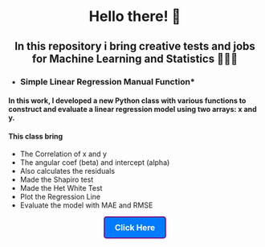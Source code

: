 <h1><p align="center">Hello there! 💭</p></h1>

<h2><p align="center">In this repository i bring creative tests and jobs for Machine Learning and Statistics 👨🏿‍💻</p></h2>

- ### Simple Linear Regression Manual Function*

#### In this work, I developed a new Python class with various functions to construct and evaluate a linear regression model using two arrays: x and y.

#### This class bring

- The Correlation of x and y
- The angular coef (beta) and intercept (alpha)
- Also calculates the residuals
- Made the Shapiro test
- Made the Het White Test
- Plot the Regression Line
- Evaluate the model with MAE and RMSE

<p align="center">
  <a href="https://github.com/velosoberti/creative_tests/blob/main/Linear%20Regression%20-%20Manual%20Function.ipynb" style="
    display: inline-block;
    padding: 10px 20px;
    font-size: 16px;
    font-weight: bold;
    color: #fff;
    background-color: #007bff;
    border: 2px solid #800080;
    border-radius: 5px;
    text-decoration: none;
  ">
    Click Here
  </a>
</p>
